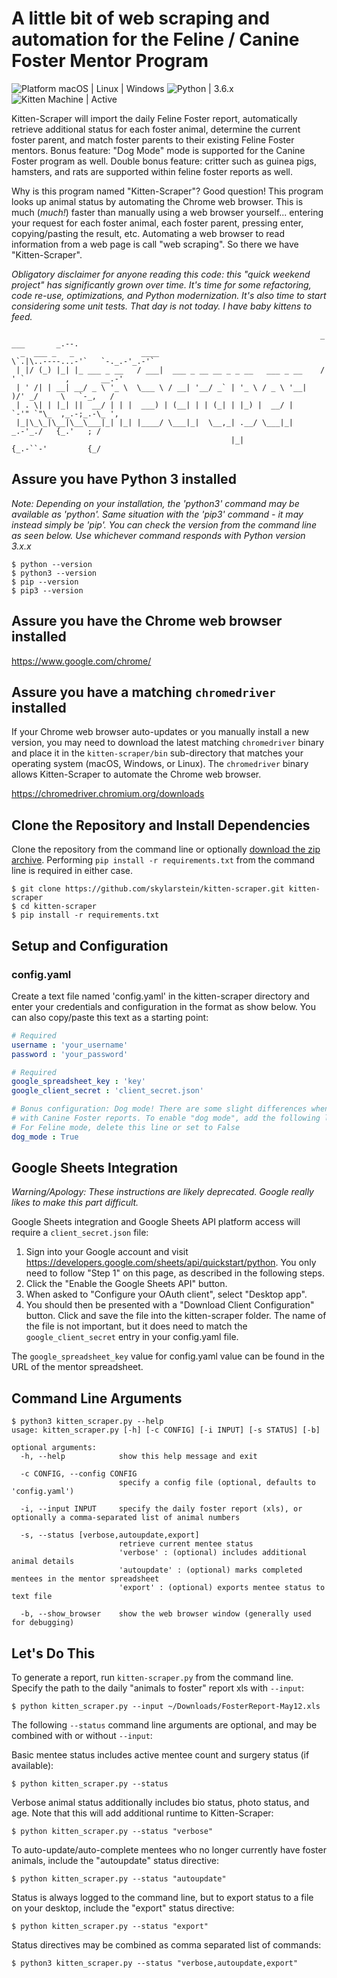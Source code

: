 # A little bit of web scraping and automation for the Feline / Canine Foster Mentor Program

![Platform macOS | Linux | Windows](https://img.shields.io/badge/Platform-macOS%20|%20Linux%20|%20Windows-brightgreen.svg)
![Python | 3.6.x](https://img.shields.io/badge/Python-3.6.x-brightgreen.svg)
![Kitten Machine | Active](https://img.shields.io/badge/Kitten%20Machine-Active-brightgreen.svg)

Kitten-Scraper will import the daily Feline Foster report, automatically retrieve additional status for each foster animal, determine the current foster parent, and match foster parents to their existing Feline Foster mentors. Bonus feature: "Dog Mode" mode is supported for the Canine Foster program as well. Double bonus feature: critter such as guinea pigs, hamsters, and rats are supported within feline foster reports as well.

Why is this program named "Kitten-Scraper"? Good question! This program looks up animal status by automating the Chrome web browser. This is much (*much!*) faster than manually using a web browser yourself... entering your request for each foster animal, each foster parent, pressing enter, copying/pasting the result, etc. Automating a web browser to read information from a web page is call "web scraping". So there we have "Kitten-Scraper".

*Obligatory disclaimer for anyone reading this code: this "quick weekend project" has significantly grown over time. It's time for some refactoring, code re-use, optimizations, and Python modernization. It's also time to start considering some unit tests. That day is not today. I have baby kittens to feed.*

```text
                                                                     _                ___       _.--.
  _  ___ _   _               ____                                    \`.|\..----...-'`   `-._.-'_.-'`
 | |/ (_) |_| |_ ___ _ __   / ___|  ___ _ __ __ _ _ __   ___ _ __    /  ' `         ,       __.-'
 | ' /| | __| __/ _ \ '_ \  \___ \ / __| '__/ _` | '_ \ / _ \ '__|   )/' _/     \   `-_,   /
 | . \| | |_| ||  __/ | | |  ___) | (__| | | (_| | |_) |  __/ |      `-'" `"\_  ,_.-;_.-\_ ',
 |_|\_\_|\__|\__\___|_| |_| |____/ \___|_|  \__,_| .__/ \___|_|          _.-'_./   {_.'   ; /
                                                 |_|                    {_.-``-'         {_/
```

## Assure you have Python 3 installed

*Note: Depending on your installation, the 'python3' command may be available as 'python'. Same situation with the 'pip3' command - it may instead simply be 'pip'. You can check the version from the command line as seen below. Use whichever command responds with Python version 3.x.x*

```text
$ python --version
$ python3 --version
$ pip --version
$ pip3 --version
```

## Assure you have the Chrome web browser installed

https://www.google.com/chrome/

## Assure you have a matching ```chromedriver``` installed

If your Chrome web browser auto-updates or you manually install a new version, you may need to download the latest matching ```chromedriver``` binary and place it in the ```kitten-scraper/bin``` sub-directory that matches your operating system (macOS, Windows, or Linux). The ```chromedriver``` binary allows Kitten-Scraper to automate the Chrome web browser.

https://chromedriver.chromium.org/downloads

## Clone the Repository and Install Dependencies

Clone the repository from the command line or optionally [download the zip archive](https://github.com/skylarstein/kitten-scraper/archive/master.zip). Performing ```pip install -r requirements.txt``` from the command line is required in either case.

```text
$ git clone https://github.com/skylarstein/kitten-scraper.git kitten-scraper
$ cd kitten-scraper
$ pip install -r requirements.txt
```

## Setup and Configuration

### config.yaml

Create a text file named 'config.yaml' in the kitten-scraper directory and enter your credentials and configuration in the format as show below. You can also copy/paste this text as a starting point:

```yaml
# Required
username : 'your_username'
password : 'your_password'

# Required
google_spreadsheet_key : 'key'
google_client_secret : 'client_secret.json'

# Bonus configuration: Dog mode! There are some slight differences when running Kitten-Scraper
# with Canine Foster reports. To enable "dog mode", add the following line.
# For Feline mode, delete this line or set to False
dog_mode : True
```

## Google Sheets Integration

*Warning/Apology: These instructions are likely deprecated. Google really likes to make this part difficult.*

Google Sheets integration and Google Sheets API platform access will require a ```client_secret.json``` file:
1. Sign into your Google account and visit https://developers.google.com/sheets/api/quickstart/python. You only need to follow "Step 1" on this page, as described in the following steps.
2. Click the "Enable the Google Sheets API" button.
3. When asked to "Configure your OAuth client", select "Desktop app".
4. You should then be presented with a "Download Client Configuration" button. Click and save the file into the kitten-scraper folder. The name of the file is not important, but it does need to match the ```google_client_secret``` entry in your config.yaml file.

The ```google_spreadsheet_key``` value for config.yaml value can be found in the URL of the mentor spreadsheet.

## Command Line Arguments

```text
$ python3 kitten_scraper.py --help
usage: kitten_scraper.py [-h] [-c CONFIG] [-i INPUT] [-s STATUS] [-b]

optional arguments:
  -h, --help            show this help message and exit

  -c CONFIG, --config CONFIG
                        specify a config file (optional, defaults to 'config.yaml')

  -i, --input INPUT     specify the daily foster report (xls), or optionally a comma-separated list of animal numbers

  -s, --status [verbose,autoupdate,export]
                        retrieve current mentee status
                        'verbose' : (optional) includes additional animal details
                        'autoupdate' : (optional) marks completed mentees in the mentor spreadsheet
                        'export' : (optional) exports mentee status to text file

  -b, --show_browser    show the web browser window (generally used for debugging)
```

## Let's Do This

To generate a report, run ```kitten-scraper.py``` from the command line. Specify the path to the daily "animals to foster" report xls with ```--input```:

```text
$ python kitten_scraper.py --input ~/Downloads/FosterReport-May12.xls
```

The following ```--status``` command line arguments are optional, and may be combined with or without ```--input```: 

Basic mentee status includes active mentee count and surgery status (if available):

```text
$ python kitten_scraper.py --status
```

Verbose animal status additionally includes bio status, photo status, and age. Note that this will add additional runtime to Kitten-Scraper:

```text
$ python kitten_scraper.py --status "verbose"
```

To auto-update/auto-complete mentees who no longer currently have foster animals, include the "autoupdate" status directive:

```text
$ python kitten_scraper.py --status "autoupdate"
```

Status is always logged to the command line, but to export status to a file on your desktop, include the "export" status directive:

```text
$ python kitten_scraper.py --status "export"
```

Status directives may be combined as comma separated list of commands:

```text
$ python3 kitten_scraper.py --status "verbose,autoupdate,export"
```

